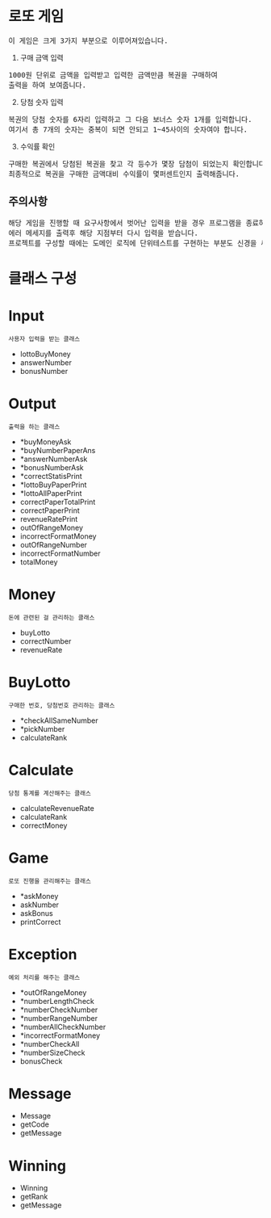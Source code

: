 
# 로또 게임
<pre>
이 게임은 크게 3가지 부분으로 이루어져있습니다.
</pre>
1. 구매 금액 입력
<pre>
1000원 단위로 금액을 입력받고 입력한 금액만큼 복권을 구매하여
출력을 하여 보여줍니다. 
</pre>
2. 당첨 숫자 입력
<pre>
복권의 당첨 숫자를 6자리 입력하고 그 다음 보너스 숫자 1개를 입력합니다.
여기서 총 7개의 숫자는 중복이 되면 안되고 1~45사이의 숫자여야 합니다.
</pre>
3. 수익률 확인
<pre>
구매한 복권에서 당첨된 복권을 찾고 각 등수가 몇장 담첨이 되었는지 확인합니다.
최종적으로 복권을 구매한 금액대비 수익률이 몇퍼센트인지 출력해줍니다.
</pre>
## 주의사항
<pre>
해당 게임을 진행할 때 요구사항에서 벗어난 입력을 받을 경우 프로그램을 종료하는 것이 아닌
에러 메세지를 출력후 해당 지점부터 다시 입력을 받습니다.
프로젝트를 구성할 때에는 도메인 로직에 단위테스트를 구현하는 부분도 신경을 써야합니다.
</pre>
# 클래스 구성
# Input
    사용자 입력을 받는 클래스
- lottoBuyMoney
- answerNumber
- bonusNumber
# Output
    출력을 하는 클래스
- *buyMoneyAsk 
- *buyNumberPaperAns
- *answerNumberAsk
- *bonusNumberAsk
- *correctStatisPrint
- *lottoBuyPaperPrint
- *lottoAllPaperPrint
- correctPaperTotalPrint
- correctPaperPrint
- revenueRatePrint
- outOfRangeMoney
- incorrectFormatMoney
- outOfRangeNumber
- incorrectFormatNumber
- totalMoney
# Money
    돈에 관련된 걸 관리하는 클래스
- buyLotto
- correctNumber
- revenueRate
# BuyLotto
    구매한 번호, 당첨번호 관리하는 클래스
- *checkAllSameNumber
- *pickNumber
- calculateRank
# Calculate
    당첨 통계를 계산해주는 클래스
- calculateRevenueRate
- calculateRank
- correctMoney
# Game
    로또 진행을 관리해주는 클래스
- *askMoney
- askNumber
- askBonus
- printCorrect
# Exception
    예외 처리를 해주는 클래스
- *outOfRangeMoney
- *numberLengthCheck
- *numberCheckNumber
- *numberRangeNumber
- *numberAllCheckNumber
- *incorrectFormatMoney
- *numberCheckAll
- *numberSizeCheck
- bonusCheck

# Message
- Message
- getCode
- getMessage

# Winning
- Winning
- getRank
- getMessage
